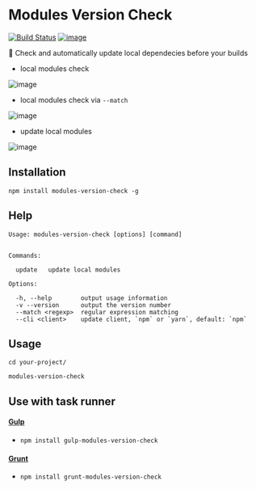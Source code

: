# Modules Version Check

[![Build Status](https://travis-ci.org/FrendEr/modules-version-check.svg?branch=master)](https://travis-ci.org/FrendEr/modules-version-check)
[![image](https://img.shields.io/npm/v/modules-version-check.svg)](https://www.npmjs.com/package/modules-version-check)

🔎  Check and automatically update local dependecies before your builds

* local modules check

![image](https://raw.githubusercontent.com/FrendEr/modules-version-check/master/static/mvc-demo1.gif)

* local modules check via `--match`

![image](https://raw.githubusercontent.com/FrendEr/modules-version-check/master/static/mvc-demo2.gif)

* update local modules

![image](https://raw.githubusercontent.com/FrendEr/modules-version-check/master/static/mvc-demo3.gif)

## Installation

```
npm install modules-version-check -g
```

## Help

```
Usage: modules-version-check [options] [command]


Commands:

  update   update local modules

Options:

  -h, --help        output usage information
  -v --version      output the version number
  --match <regexp>  regular expression matching
  --cli <client>    update client, `npm` or `yarn`, default: `npm`
```

## Usage

```
cd your-project/

modules-version-check
```

## Use with task runner

#### [Gulp](https://github.com/FrendEr/gulp-modules-version-check)

* `npm install gulp-modules-version-check`

#### [Grunt](https://github.com/FrendEr/grunt-modules-version-check)

* `npm install grunt-modules-version-check`
